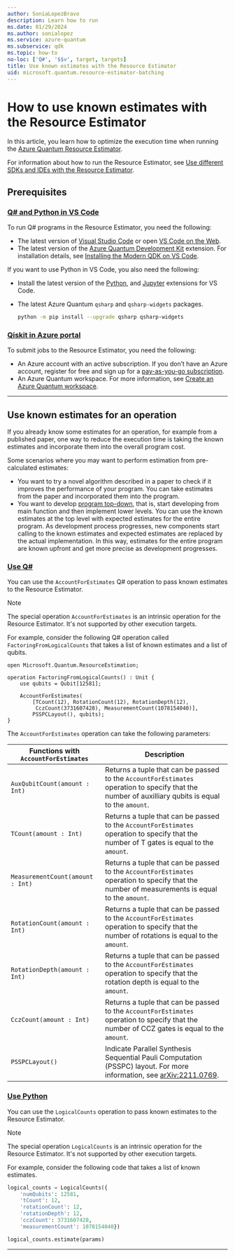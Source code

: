 ```yaml
---
author: SoniaLopezBravo
description: Learn how to run 
ms.date: 01/29/2024
ms.author: sonialopez
ms.service: azure-quantum
ms.subservice: qdk
ms.topic: how-to
no-loc: ['Q#', '$$v', target, targets]
title: Use known estimates with the Resource Estimator
uid: microsoft.quantum.resource-estimator-batching
---
```


# How to use known estimates with the Resource Estimator

In this article, you learn how to optimize the execution time when running the [Azure Quantum Resource Estimator](xref:microsoft.quantum.overview.intro-resource-estimator). 

For information about how to run the Resource Estimator, see [Use different SDKs and IDEs with the Resource Estimator](xref:microsoft.quantum.submit-resource-estimation-jobs).

## Prerequisites

### [Q# and Python in VS Code](#tab/tabid-vscode)

To run Q# programs in the Resource Estimator, you need the following:

- The latest version of [Visual Studio Code](https://code.visualstudio.com/download) or open [VS Code on the Web](https://vscode.dev/quantum).
- The latest version of the [Azure Quantum Development Kit](https://marketplace.visualstudio.com/items?itemName=quantum.qsharp-lang-vscode) extension. For installation details, see [Installing the Modern QDK on VS Code](xref:microsoft.quantum.install-qdk.overview#installing-the-modern-qdk-on-vs-code).

If you want to use Python in VS Code, you also need the following:

- Install the latest version of the [Python](https://marketplace.visualstudio.com/items?itemName=ms-python.python), and [Jupyter](https://marketplace.visualstudio.com/items?itemName=ms-toolsai.jupyter) extensions for VS Code.
- The latest Azure Quantum `qsharp` and `qsharp-widgets` packages.  

    ```bash
    python -m pip install --upgrade qsharp qsharp-widgets 
    ```

### [Qiskit in Azure portal](#tab/tabid-portal)

To submit jobs to the Resource Estimator, you need the following:

- An Azure account with an active subscription. If you don’t have an Azure account, register for free and sign up for a [pay-as-you-go subscription](https://azure.microsoft.com/pricing/purchase-options/pay-as-you-go/).
- An Azure Quantum workspace. For more information, see [Create an Azure Quantum workspace](xref:microsoft.quantum.how-to.workspace).

***

## Use known estimates for an operation

If you already know some estimates for an operation, for example from a published paper, one way to reduce the execution time is taking the known estimates and incorporate them into the overall program cost.

Some scenarios where you may want to perform estimation from pre-calculated estimates:

- You want to try a novel algorithm described in a paper to check if it improves the performance of your program. You can take estimates from the paper and incorporated them into the program.
- You want to develop [program top-down](https://en.wikipedia.org/wiki/Top-down_and_bottom-up_design#Programming), that is, start developing from main function and then implement lower levels. You can use the known estimates at the top level with expected estimates for the entire program. As development process progresses, new components start calling to the known estimates and expected estimates are replaced by the actual implementation. In this way, estimates for the entire program are known upfront and get more precise as development progresses.

### [Use Q#](#tab/tabid-known-estimates-qsharp)

You can use the `AccountForEstimates` Q# operation to pass known estimates to the Resource Estimator.

> [!NOTE]
> The special operation `AccountForEstimates` is an intrinsic operation for the Resource Estimator. It's not supported by other execution targets.

For example, consider the following Q# operation called `FactoringFromLogicalCounts` that takes a list of known estimates and a list of qubits.

```qsharp
open Microsoft.Quantum.ResourceEstimation;

operation FactoringFromLogicalCounts() : Unit {
    use qubits = Qubit[12581];

    AccountForEstimates(
        [TCount(12), RotationCount(12), RotationDepth(12),
         CczCount(3731607428), MeasurementCount(1078154040)],
        PSSPCLayout(), qubits);
}
```

The `AccountForEstimates` operation can take the following parameters:

|Functions with `AccountForEstimates`| Description|
|---|---|
|`AuxQubitCount(amount : Int)`| Returns a tuple that can be passed to the `AccountForEstimates` operation to specify that the number of auxilliary qubits is equal to the `amount`.|
|`TCount(amount : Int)`|Returns a tuple that can be passed to the `AccountForEstimates` operation to specify that the number of T gates is equal to the `amount`.|
|`MeasurementCount(amount : Int)`|Returns a tuple that can be passed to the `AccountForEstimates` operation to specify that the number of measurements is equal to the `amount`.|
|`RotationCount(amount : Int)`|Returns a tuple that can be passed to the `AccountForEstimates` operation to specify that the number of rotations is equal to the `amount`.|
|`RotationDepth(amount : Int)`|Returns a tuple that can be passed to the `AccountForEstimates` operation to specify that the rotation depth is equal to the `amount`.|
|`CczCount(amount : Int)`|Returns a tuple that can be passed to the `AccountForEstimates` operation to specify that the number of CCZ gates is equal to the `amount`.|
|`PSSPCLayout()`| Indicate Parallel Synthesis Sequential Pauli Computation (PSSPC) layout. For more information, see [arXiv:2211.0769](https://arxiv.org/pdf/2211.07629.pdf).|

### [Use Python](#tab/tabid-known-estimates-python)

You can use the `LogicalCounts` operation to pass known estimates to the Resource Estimator.

> [!NOTE]
> The special operation `LogicalCounts` is an intrinsic operation for the Resource Estimator. It's not supported by other execution targets.

For example, consider the following code that takes a list of known estimates.

```python
logical_counts = LogicalCounts({
    'numQubits': 12581,
    'tCount': 12,
    'rotationCount': 12,
    'rotationDepth': 12,
    'cczCount': 3731607428,
    'measurementCount': 1078154040})

logical_counts.estimate(params)
```

***